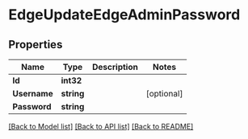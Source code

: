 # EdgeUpdateEdgeAdminPassword

## Properties

Name | Type | Description | Notes
------------ | ------------- | ------------- | -------------
**Id** | **int32** |  | 
**Username** | **string** |  | [optional] 
**Password** | **string** |  | 

[[Back to Model list]](../README.md#documentation-for-models) [[Back to API list]](../README.md#documentation-for-api-endpoints) [[Back to README]](../README.md)


